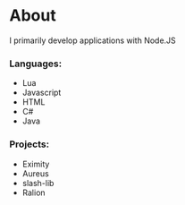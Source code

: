 # About

I primarily develop applications with Node.JS

### Languages:
* Lua
* Javascript
* HTML
* C#
* Java

### Projects:
- Eximity
- Aureus
- slash-lib
- Ralion
